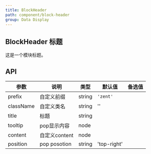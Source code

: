 ```yaml
---
title: BlockHeader
path: component/block-header
group: Data Display
---
```


## BlockHeader 标题

这是一个模块标题。

## API

| 参数            | 说明               | 类型             | 默认值      | 备选值     |
|------          |------              |------            |--------    |--------   |
| prefix         | 自定义前缀           | string          | `'zent'`    |           |
| className      | 自定义类名          | string            |   ''    |              |
| title          | 标题               | string            |         |              |
| tooltip        | pop显示内容         | node             |          |             |
| content        | 自定义content       | node             |            |           |
| position       | pop posotion       | string           | 'top-right' |          |

